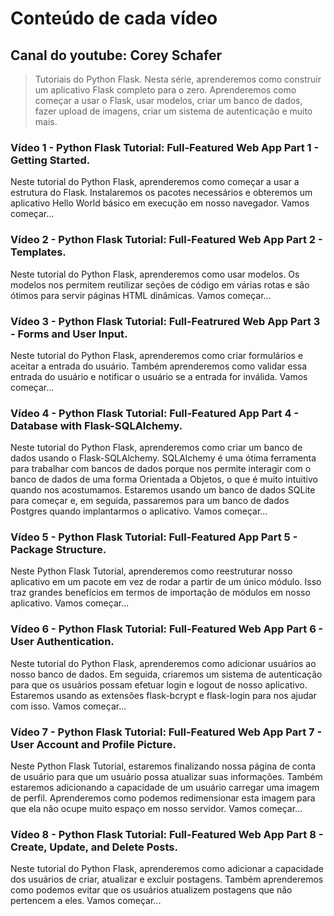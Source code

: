 # Conteúdo de cada vídeo

## Canal do youtube: Corey Schafer

> Tutoriais do Python Flask. Nesta série, aprenderemos como construir um aplicativo Flask completo para o zero. Aprenderemos como começar a usar o Flask, usar modelos, criar um banco de dados, fazer upload de imagens, criar um sistema de autenticação e muito mais.

### Vídeo 1 - Python Flask Tutorial: Full-Featured Web App Part 1 - Getting Started.

Neste tutorial do Python Flask, aprenderemos como começar a usar a estrutura do Flask. Instalaremos os pacotes necessários e obteremos um aplicativo Hello World básico em execução em nosso navegador. Vamos começar...

### Vídeo 2 - Python Flask Tutorial: Full-Featured Web App Part 2 - Templates.

Neste tutorial do Python Flask, aprenderemos como usar modelos. Os modelos nos permitem reutilizar seções de código em várias rotas e são ótimos para servir páginas HTML dinâmicas. Vamos começar...

### Vídeo 3 - Python Flask Tutorial: Full-Featrured Web App Part 3 - Forms and User Input.

Neste tutorial do Python Flask, aprenderemos como criar formulários e aceitar a entrada do usuário. Também aprenderemos como validar essa entrada do usuário e notificar o usuário se a entrada for inválida. Vamos começar...

### Vídeo 4 - Python Flask Tutorial: Full-Featured App Part 4 - Database with Flask-SQLAlchemy.

Neste tutorial do Python Flask, aprenderemos como criar um banco de dados usando o Flask-SQLAlchemy. SQLAlchemy é uma ótima ferramenta para trabalhar com bancos de dados porque nos permite interagir com o banco de dados de uma forma Orientada a Objetos, o que é muito intuitivo quando nos acostumamos. Estaremos usando um banco de dados SQLite para começar e, em seguida, passaremos para um banco de dados Postgres quando implantarmos o aplicativo. Vamos começar...

### Vídeo 5 - Python Flask Tutorial: Full-Featured App Part 5 - Package Structure.

Neste Python Flask Tutorial, aprenderemos como reestruturar nosso aplicativo em um pacote em vez de rodar a partir de um único módulo. Isso traz grandes benefícios em termos de importação de módulos em nosso aplicativo. Vamos começar...

### Vídeo 6 - Python Flask Tutorial: Full-Featured Web App Part 6 - User Authentication.

Neste tutorial do Python Flask, aprenderemos como adicionar usuários ao nosso banco de dados. Em seguida, criaremos um sistema de autenticação para que os usuários possam efetuar login e logout de nosso aplicativo. Estaremos usando as extensões flask-bcrypt e flask-login para nos ajudar com isso. Vamos começar...

### Vídeo 7 - Python Flask Tutorial: Full-Featured Web App Part 7 - User Account and Profile Picture.

Neste Python Flask Tutorial, estaremos finalizando nossa página de conta de usuário para que um usuário possa atualizar suas informações. Também estaremos adicionando a capacidade de um usuário carregar uma imagem de perfil. Aprenderemos como podemos redimensionar esta imagem para que ela não ocupe muito espaço em nosso servidor. Vamos começar...

### Vídeo 8 - Python Flask Tutorial: Full-Featured Web App Part 8 - Create, Update, and Delete Posts.
Neste tutorial do Python Flask, aprenderemos como adicionar a capacidade dos usuários de criar, atualizar e excluir postagens. Também aprenderemos como podemos evitar que os usuários atualizem postagens que não pertencem a eles. Vamos começar...